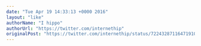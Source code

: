 ```yaml
---
date: "Tue Apr 19 14:33:13 +0000 2016"
layout: "like"
authorName: "I hippo"
authorUrl: "https://twitter.com/internethip"
originalPost: "https://twitter.com/internethip/status/722432871164719104"
---
```

